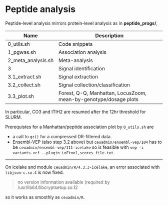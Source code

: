 # Peptide analysis

Peptide-level analysis mirrors protein-level analysis as in **peptide_progs/**,

Name       | Description
-----------|----------------------
0_utils.sh | Code snippets
1_pgwas.sh | Association analysis
2_meta_analysis.sh | Meta-analysis
3 | Signal identification
3.1_extract.sh | Signal extraction
3.2_collect.sh | Signal collection/classification
3.3_plot.sh | Forest, Q-Q, Manhattan, LocusZoom, mean-by-genotype/dosage plots

In particular, CO3 and ITIH2 are resumed after the 12hr threshold for SLURM.

Prerequistes for a Manhattan/peptide association plot by `0_utils.sh` are

- a call to `gz()` for a compressed DR-filtered data.
- Ensembl-VEP (also step 3.2 above) but `ceuadmin/ensembl-vep/104` has to be `ceuadmin/ensembl-vep/111-icelake` so is feasible with `vep -i variants.vcf --plugin LoFtool,scores_file.txt`.

---

On icelake and module `ceuadmin/R/4.3.3-icelake`, an error associated with `libjson-c.so.4` is now fixed.

> no version information available (required by /usr/lib64/libcryptsetup.so.12

so it works as smoothly as `ceuadmin/R`.
